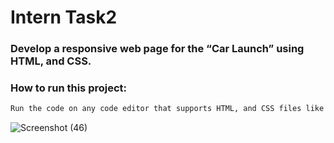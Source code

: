 # Intern Task2

### Develop a responsive web page for the “Car Launch” using HTML, and CSS.

### How to run this project:

```bash
Run the code on any code editor that supports HTML, and CSS files like vs Code, etc., and see the result.
```

![Screenshot (46)](https://github.com/AdityaSoni2001/Task2/assets/72127445/d6ddefaa-9488-4602-976f-f37ffbbf865f)
